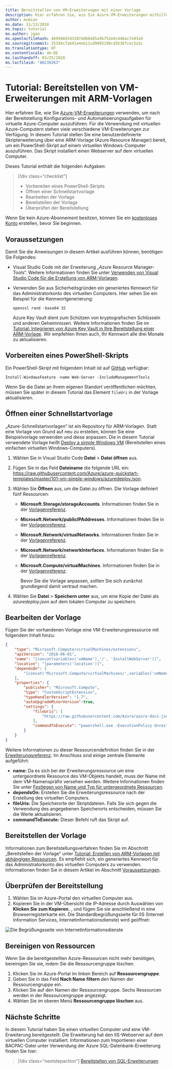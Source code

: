 ```yaml
---
title: Bereitstellen von VM-Erweiterungen mit einer Vorlage
description: Hier erfahren Sie, wie Sie Azure-VM-Erweiterungen mithilfe von Azure Resource Manager-Vorlagen bereitstellen.
author: mumian
ms.date: 11/13/2018
ms.topic: tutorial
ms.author: jgao
ms.openlocfilehash: 469948d3d3207dd684d5a9b752e0c448ac7e83a9
ms.sourcegitcommit: 253d4c7ab41e4eb11cd9995190cd5536fcec5a3c
ms.translationtype: HT
ms.contentlocale: de-DE
ms.lasthandoff: 03/25/2020
ms.locfileid: "80239263"
---
```

# <a name="tutorial-deploy-virtual-machine-extensions-with-arm-templates"></a>Tutorial: Bereitstellen von VM-Erweiterungen mit ARM-Vorlagen

Hier erfahren Sie, wie Sie [Azure-VM-Erweiterungen](../../virtual-machines/extensions/features-windows.md) verwenden, um nach der Bereitstellung Konfigurations- und Automatisierungsaufgaben für virtuelle Azure-Computer auszuführen. Für die Verwendung mit virtuellen Azure-Computern stehen viele verschiedene VM-Erweiterungen zur Verfügung. In diesem Tutorial stellen Sie eine benutzerdefinierte Skripterweiterung über eine ARM-Vorlage (Azure Resource Manager) bereit, um ein PowerShell-Skript auf einem virtuellen Windows-Computer auszuführen.  Das Skript installiert einen Webserver auf dem virtuellen Computer.

Dieses Tutorial enthält die folgenden Aufgaben:

> [!div class="checklist"]
> * Vorbereiten eines PowerShell-Skripts
> * Öffnen einer Schnellstartvorlage
> * Bearbeiten der Vorlage
> * Bereitstellen der Vorlage
> * Überprüfen der Bereitstellung

Wenn Sie kein Azure-Abonnement besitzen, können Sie ein [kostenloses Konto](https://azure.microsoft.com/free/) erstellen, bevor Sie beginnen.

## <a name="prerequisites"></a>Voraussetzungen

Damit Sie die Anweisungen in diesem Artikel ausführen können, benötigen Sie Folgendes:

* Visual Studio Code mit der Erweiterung „Azure Resource Manager-Tools“. Weitere Informationen finden Sie unter [Verwenden von Visual Studio Code für die Erstellung von ARM-Vorlagen](use-vs-code-to-create-template.md).
* Verwenden Sie aus Sicherheitsgründen ein generiertes Kennwort für das Administratorkonto des virtuellen Computers. Hier sehen Sie ein Beispiel für die Kennwortgenerierung:

    ```console
    openssl rand -base64 32
    ```

    Azure Key Vault dient zum Schützen von kryptografischen Schlüsseln und anderen Geheimnissen. Weitere Informationen finden Sie im [Tutorial: Integrieren von Azure Key Vault in Ihre Bereitstellung einer ARM-Vorlage](./template-tutorial-use-key-vault.md). Wir empfehlen Ihnen auch, Ihr Kennwort alle drei Monate zu aktualisieren.

## <a name="prepare-a-powershell-script"></a>Vorbereiten eines PowerShell-Skripts

Ein PowerShell-Skript mit folgendem Inhalt ist auf [GitHub](https://raw.githubusercontent.com/Azure/azure-docs-json-samples/master/tutorial-vm-extension/installWebServer.ps1) verfügbar:

```azurepowershell
Install-WindowsFeature -name Web-Server -IncludeManagementTools
```

Wenn Sie die Datei an Ihrem eigenen Standort veröffentlichen möchten, müssen Sie später in diesem Tutorial das Element `fileUri` in der Vorlage aktualisieren.

## <a name="open-a-quickstart-template"></a>Öffnen einer Schnellstartvorlage

„Azure-Schnellstartvorlagen“ ist ein Repository für ARM-Vorlagen. Statt eine Vorlage von Grund auf neu zu erstellen, können Sie eine Beispielvorlage verwenden und diese anpassen. Die in diesem Tutorial verwendete Vorlage heißt [Deploy a simple Windows VM](https://azure.microsoft.com/resources/templates/101-vm-simple-windows/) (Bereitstellen eines einfachen virtuellen Windows-Computers).

1. Wählen Sie in Visual Studio Code **Datei** > **Datei öffnen** aus.
1. Fügen Sie in das Feld **Dateiname** die folgende URL ein: https://raw.githubusercontent.com/Azure/azure-quickstart-templates/master/101-vm-simple-windows/azuredeploy.json.

1. Wählen Sie **Öffnen** aus, um die Datei zu öffnen.
    Die Vorlage definiert fünf Ressourcen:

   * **Microsoft.Storage/storageAccounts**. Informationen finden Sie in der [Vorlagenreferenz](https://docs.microsoft.com/azure/templates/Microsoft.Storage/storageAccounts).
   * **Microsoft.Network/publicIPAddresses**. Informationen finden Sie in der [Vorlagenreferenz](https://docs.microsoft.com/azure/templates/microsoft.network/publicipaddresses).
   * **Microsoft.Network/virtualNetworks**. Informationen finden Sie in der [Vorlagenreferenz](https://docs.microsoft.com/azure/templates/microsoft.network/virtualnetworks).
   * **Microsoft.Network/networkInterfaces**. Informationen finden Sie in der [Vorlagenreferenz](https://docs.microsoft.com/azure/templates/microsoft.network/networkinterfaces).
   * **Microsoft.Compute/virtualMachines**. Informationen finden Sie in der [Vorlagenreferenz](https://docs.microsoft.com/azure/templates/microsoft.compute/virtualmachines).

     Bevor Sie die Vorlage anpassen, sollten Sie sich zunächst grundlegend damit vertraut machen.

1. Wählen Sie **Datei** > **Speichern unter** aus, um eine Kopie der Datei als *azuredeploy.json* auf dem lokalen Computer zu speichern.

## <a name="edit-the-template"></a>Bearbeiten der Vorlage

Fügen Sie der vorhandenen Vorlage eine VM-Erweiterungsressource mit folgendem Inhalt hinzu:

```json
{
    "type": "Microsoft.Compute/virtualMachines/extensions",
    "apiVersion": "2018-06-01",
    "name": "[concat(variables('vmName'),'/', 'InstallWebServer')]",
    "location": "[parameters('location')]",
    "dependsOn": [
        "[concat('Microsoft.Compute/virtualMachines/',variables('vmName'))]"
    ],
    "properties": {
        "publisher": "Microsoft.Compute",
        "type": "CustomScriptExtension",
        "typeHandlerVersion": "1.7",
        "autoUpgradeMinorVersion":true,
        "settings": {
            "fileUris": [
                "https://raw.githubusercontent.com/Azure/azure-docs-json-samples/master/tutorial-vm-extension/installWebServer.ps1"
            ],
            "commandToExecute": "powershell.exe -ExecutionPolicy Unrestricted -File installWebServer.ps1"
        }
    }
}
```

Weitere Informationen zu dieser Ressourcendefinition finden Sie in der [Erweiterungsreferenz](https://docs.microsoft.com/azure/templates/microsoft.compute/virtualmachines/extensions). Im Anschluss sind einige zentrale Elemente aufgeführt:

* **name:** Da es sich bei der Erweiterungsressource um eine untergeordnete Ressource des VM-Objekts handelt, muss der Name mit dem VM-Namenspräfix versehen werden. Weitere Informationen finden Sie unter [Festlegen von Name und Typ für untergeordnete Ressourcen](child-resource-name-type.md).
* **dependsOn:** Erstellen Sie die Erweiterungsressource nach der Erstellung des virtuellen Computers.
* **fileUris:** Die Speicherorte der Skriptdateien. Falls Sie sich gegen die Verwendung des angegebenen Speicherorts entscheiden, müssen Sie die Werte aktualisieren.
* **commandToExecute:** Dieser Befehl ruft das Skript auf.

## <a name="deploy-the-template"></a>Bereitstellen der Vorlage

Informationen zum Bereitstellungsverfahren finden Sie im Abschnitt „Bereitstellen der Vorlage“ unter [Tutorial: Erstellen von ARM-Vorlagen mit abhängigen Ressourcen](./template-tutorial-create-templates-with-dependent-resources.md#deploy-the-template). Es empfiehlt sich, ein generiertes Kennwort für das Administratorkonto des virtuellen Computers zu verwenden. Informationen finden Sie in diesem Artikel im Abschnitt [Voraussetzungen](#prerequisites).

## <a name="verify-the-deployment"></a>Überprüfen der Bereitstellung

1. Wählen Sie im Azure-Portal den virtuellen Computer aus.
1. Kopieren Sie in der VM-Übersicht die IP-Adresse durch Auswählen von **Klicken Sie zum Kopieren.** , und fügen Sie sie anschließend in eine Browserregisterkarte ein. Die Standardbegrüßungsseite für IIS (Internet Information Services, Internetinformationsdienste) wird geöffnet:

![Die Begrüßungsseite von Internetinformationsdienste](./media/template-tutorial-deploy-vm-extensions/resource-manager-template-deploy-extensions-customer-script-web-server.png)

## <a name="clean-up-resources"></a>Bereinigen von Ressourcen

Wenn Sie die bereitgestellten Azure-Ressourcen nicht mehr benötigen, bereinigen Sie sie, indem Sie die Ressourcengruppe löschen.

1. Klicken Sie im Azure-Portal im linken Bereich auf **Ressourcengruppe**.
2. Geben Sie in das Feld **Nach Name filtern** den Namen der Ressourcengruppe ein.
3. Klicken Sie auf den Namen der Ressourcengruppe.
    Sechs Ressourcen werden in der Ressourcengruppe angezeigt.
4. Wählen Sie im oberen Menü **Ressourcengruppe löschen** aus.

## <a name="next-steps"></a>Nächste Schritte

In diesem Tutorial haben Sie einen virtuellen Computer und eine VM-Erweiterung bereitgestellt. Die Erweiterung hat den IIS-Webserver auf dem virtuellen Computer installiert. Informationen zum Importieren einer BACPAC-Datei unter Verwendung der Azure SQL-Datenbank-Erweiterung finden Sie hier:

> [!div class="nextstepaction"]
> [Bereitstellen von SQL-Erweiterungen](./template-tutorial-deploy-sql-extensions-bacpac.md)

